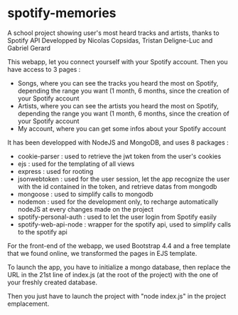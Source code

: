 # spotify-memories

A school project showing user's most heard tracks and artists, thanks to Spotify API
Developped by Nicolas Copsidas, Tristan Deligne-Luc and Gabriel Gerard

This webapp, let you connect yourself with your Spotify account. Then you have access to 3 pages : 
  - Songs, where you can see the tracks you heard the most on Spotify, depending the range you want (1 month, 6 months, since     the creation of your Spotify account
  - Artists, where you can see the artists you heard the most on Spotify, depending the range you want (1 month, 6 months,         since the creation of your Spotify account
  - My account, where you can get some infos about your Spotify account

It has been developped with NodeJS and MongoDB, and uses 8 packages : 
  - cookie-parser : used to retrieve the jwt token from the user's cookies
  - ejs : used for the templating of all views
  - express : used for rooting
  - jsonwebtoken : used for the user session, let the app recognize the user with the id contained in the token, 
    and retrieve datas from mongodb
  - mongoose : used to simplify calls to mongodb
  - nodemon : used for the development only, to recharge automatically nodeJS at every changes made on the project 
  - spotify-personal-auth : used to let the user login from Spotify easily
  - spotify-web-api-node : wrapper for the spotify api, used to simplify calls to the spotify api
  
For the front-end of the webapp, we used Bootstrap 4.4 and a free template that we found online, we transformed the pages in EJS template.  

To launch the app, you have to initialize a mongo database, then replace the URL in the 21st line of index.js 
(at the root of the project) with the one of your freshly created database.

Then you just have to launch the project with "node index.js" in the project emplacement.
